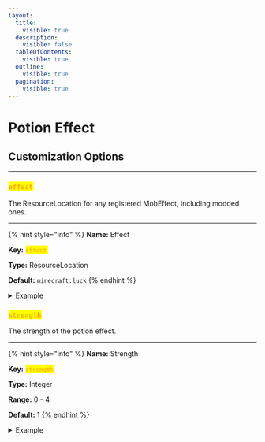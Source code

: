 ```yaml
---
layout:
  title:
    visible: true
  description:
    visible: false
  tableOfContents:
    visible: true
  outline:
    visible: true
  pagination:
    visible: true
---
```


# Potion Effect

## Customization Options

***

### <mark style="color:orange;">`effect`</mark>

The ResourceLocation for any registered MobEffect, including modded ones.

***

{% hint style="info" %}
**Name:** Effect

**Key:** <mark style="color:orange;">`effect`</mark>

**Type:** ResourceLocation

**Default:** `minecraft:luck`
{% endhint %}

<details>

<summary>Example</summary>

```json
{
  "auras": [
    {
      "aura": "POTION",
      "potionEffect": {
        "effect": "minecraft:blindness"
      }
    }
  ]
}
```

</details>

### <mark style="color:orange;">`strength`</mark>

The strength of the potion effect.

***

{% hint style="info" %}
**Name:** Strength

**Key:** <mark style="color:orange;">`strength`</mark>

**Type:** Integer

**Range:** 0 - 4

**Default:** 1
{% endhint %}

<details>

<summary>Example</summary>

```json
{
  "auras": [
    {
      "aura": "POTION",
      "potionEffect": {
        "effect": "minecraft:hunger",
        "strength": 2
      }
    }
  ]
}
```

</details>

